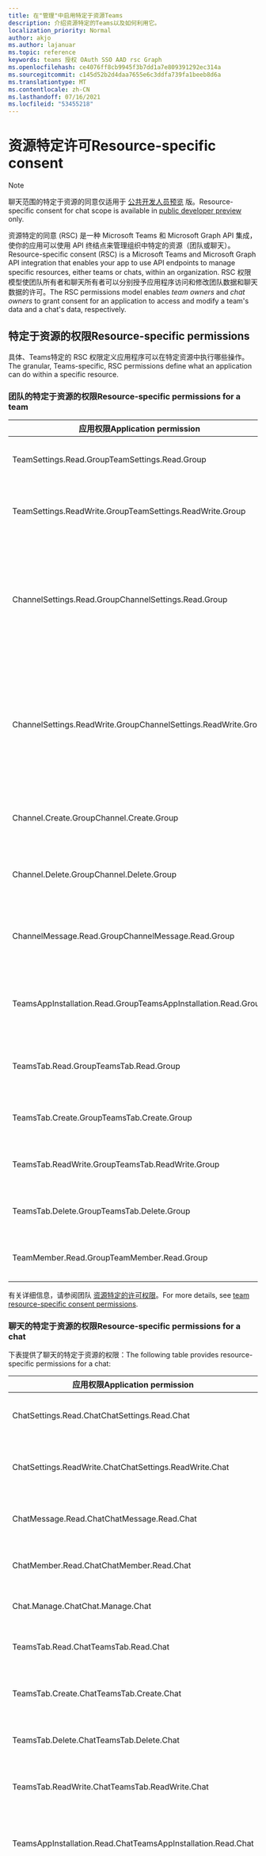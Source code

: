 ```yaml
---
title: 在"管理"中启用特定于资源Teams
description: 介绍资源特定的Teams以及如何利用它。
localization_priority: Normal
author: akjo
ms.author: lajanuar
ms.topic: reference
keywords: teams 授权 OAuth SSO AAD rsc Graph
ms.openlocfilehash: ce4076ff8cb9945f3b7dd1a7e809391292ec314a
ms.sourcegitcommit: c145d52b2d4daa7655e6c3ddfa739fa1beeb8d6a
ms.translationtype: MT
ms.contentlocale: zh-CN
ms.lasthandoff: 07/16/2021
ms.locfileid: "53455218"
---
```

# <a name="resource-specific-consent"></a><span data-ttu-id="7495a-104">资源特定许可</span><span class="sxs-lookup"><span data-stu-id="7495a-104">Resource-specific consent</span></span>

> [!NOTE]
> <span data-ttu-id="7495a-105">聊天范围的特定于资源的同意仅适用于 [公共开发人员预览](../../resources/dev-preview/developer-preview-intro.md) 版。</span><span class="sxs-lookup"><span data-stu-id="7495a-105">Resource-specific consent for chat scope is available in [public developer preview](../../resources/dev-preview/developer-preview-intro.md) only.</span></span>

<span data-ttu-id="7495a-106">资源特定的同意 (RSC) 是一种 Microsoft Teams 和 Microsoft Graph API 集成，使你的应用可以使用 API 终结点来管理组织中特定的资源（团队或聊天）。</span><span class="sxs-lookup"><span data-stu-id="7495a-106">Resource-specific consent (RSC) is a Microsoft Teams and Microsoft Graph API integration that enables your app to use API endpoints to manage specific resources, either teams or chats, within an organization.</span></span> <span data-ttu-id="7495a-107">RSC 权限模型使团队所有者和聊天所有者可以分别授予应用程序访问和修改团队数据和聊天数据的许可。</span><span class="sxs-lookup"><span data-stu-id="7495a-107">The RSC permissions model enables *team owners* and *chat owners* to grant consent for an application to access and modify a team's data and a chat's data, respectively.</span></span>

## <a name="resource-specific-permissions"></a><span data-ttu-id="7495a-108">特定于资源的权限</span><span class="sxs-lookup"><span data-stu-id="7495a-108">Resource-specific permissions</span></span>

<span data-ttu-id="7495a-109">具体、Teams特定的 RSC 权限定义应用程序可以在特定资源中执行哪些操作。</span><span class="sxs-lookup"><span data-stu-id="7495a-109">The granular, Teams-specific, RSC permissions define what an application can do within a specific resource.</span></span>

### <a name="resource-specific-permissions-for-a-team"></a><span data-ttu-id="7495a-110">团队的特定于资源的权限</span><span class="sxs-lookup"><span data-stu-id="7495a-110">Resource-specific permissions for a team</span></span>

|<span data-ttu-id="7495a-111">应用权限</span><span class="sxs-lookup"><span data-stu-id="7495a-111">Application permission</span></span>| <span data-ttu-id="7495a-112">Action</span><span class="sxs-lookup"><span data-stu-id="7495a-112">Action</span></span> |
| ----- | ----- |
|<span data-ttu-id="7495a-113">TeamSettings.Read.Group</span><span class="sxs-lookup"><span data-stu-id="7495a-113">TeamSettings.Read.Group</span></span> | <span data-ttu-id="7495a-114">获取此团队的设置。</span><span class="sxs-lookup"><span data-stu-id="7495a-114">Get this team's settings.</span></span>|
|<span data-ttu-id="7495a-115">TeamSettings.ReadWrite.Group</span><span class="sxs-lookup"><span data-stu-id="7495a-115">TeamSettings.ReadWrite.Group</span></span>|<span data-ttu-id="7495a-116">更新此团队的设置。</span><span class="sxs-lookup"><span data-stu-id="7495a-116">Update this team's settings.</span></span>|
|<span data-ttu-id="7495a-117">ChannelSettings.Read.Group</span><span class="sxs-lookup"><span data-stu-id="7495a-117">ChannelSettings.Read.Group</span></span>|<span data-ttu-id="7495a-118">获取此团队的频道名称、频道说明和频道设置。</span><span class="sxs-lookup"><span data-stu-id="7495a-118">Get this team's channel names, channel descriptions, and channel settings.</span></span>|
|<span data-ttu-id="7495a-119">ChannelSettings.ReadWrite.Group</span><span class="sxs-lookup"><span data-stu-id="7495a-119">ChannelSettings.ReadWrite.Group</span></span>|<span data-ttu-id="7495a-120">更新此团队的频道名称、频道说明和频道设置。</span><span class="sxs-lookup"><span data-stu-id="7495a-120">Update this team's channel names, channel descriptions, and channel settings.</span></span>|
|<span data-ttu-id="7495a-121">Channel.Create.Group</span><span class="sxs-lookup"><span data-stu-id="7495a-121">Channel.Create.Group</span></span>|<span data-ttu-id="7495a-122">在这个团队中创建频道。</span><span class="sxs-lookup"><span data-stu-id="7495a-122">Create channels in this team.</span></span> |
|<span data-ttu-id="7495a-123">Channel.Delete.Group</span><span class="sxs-lookup"><span data-stu-id="7495a-123">Channel.Delete.Group</span></span>|<span data-ttu-id="7495a-124">删除此团队中的频道。</span><span class="sxs-lookup"><span data-stu-id="7495a-124">Delete channels in this team.</span></span> |
|<span data-ttu-id="7495a-125">ChannelMessage.Read.Group</span><span class="sxs-lookup"><span data-stu-id="7495a-125">ChannelMessage.Read.Group</span></span> |<span data-ttu-id="7495a-126">获取此团队的频道消息。</span><span class="sxs-lookup"><span data-stu-id="7495a-126">Get this team's channel messages.</span></span> |
|<span data-ttu-id="7495a-127">TeamsAppInstallation.Read.Group</span><span class="sxs-lookup"><span data-stu-id="7495a-127">TeamsAppInstallation.Read.Group</span></span>|<span data-ttu-id="7495a-128">获取此团队已安装应用的列表。</span><span class="sxs-lookup"><span data-stu-id="7495a-128">Get a list of this team's installed apps.</span></span>|
|<span data-ttu-id="7495a-129">TeamsTab.Read.Group</span><span class="sxs-lookup"><span data-stu-id="7495a-129">TeamsTab.Read.Group</span></span>|<span data-ttu-id="7495a-130">获取此团队的选项卡列表。</span><span class="sxs-lookup"><span data-stu-id="7495a-130">Get a list of this team's tabs.</span></span>|
|<span data-ttu-id="7495a-131">TeamsTab.Create.Group</span><span class="sxs-lookup"><span data-stu-id="7495a-131">TeamsTab.Create.Group</span></span>|<span data-ttu-id="7495a-132">在此团队中创建选项卡。</span><span class="sxs-lookup"><span data-stu-id="7495a-132">Create tabs in this team.</span></span> |
|<span data-ttu-id="7495a-133">TeamsTab.ReadWrite.Group</span><span class="sxs-lookup"><span data-stu-id="7495a-133">TeamsTab.ReadWrite.Group</span></span>|<span data-ttu-id="7495a-134">更新此团队的选项卡。</span><span class="sxs-lookup"><span data-stu-id="7495a-134">Update this team's tabs.</span></span> |
|<span data-ttu-id="7495a-135">TeamsTab.Delete.Group</span><span class="sxs-lookup"><span data-stu-id="7495a-135">TeamsTab.Delete.Group</span></span>|<span data-ttu-id="7495a-136">删除此团队的选项卡。</span><span class="sxs-lookup"><span data-stu-id="7495a-136">Delete this team's tabs.</span></span> |
|<span data-ttu-id="7495a-137">TeamMember.Read.Group</span><span class="sxs-lookup"><span data-stu-id="7495a-137">TeamMember.Read.Group</span></span>|<span data-ttu-id="7495a-138">获取此团队的成员。</span><span class="sxs-lookup"><span data-stu-id="7495a-138">Get this team's members.</span></span> |

<span data-ttu-id="7495a-139">有关详细信息，请参阅团队 [资源特定的许可权限](/graph/permissions-reference#teams-resource-specific-consent-permissions)。</span><span class="sxs-lookup"><span data-stu-id="7495a-139">For more details, see [team resource-specific consent permissions](/graph/permissions-reference#teams-resource-specific-consent-permissions).</span></span>

### <a name="resource-specific-permissions-for-a-chat"></a><span data-ttu-id="7495a-140">聊天的特定于资源的权限</span><span class="sxs-lookup"><span data-stu-id="7495a-140">Resource-specific permissions for a chat</span></span>

<span data-ttu-id="7495a-141">下表提供了聊天的特定于资源的权限：</span><span class="sxs-lookup"><span data-stu-id="7495a-141">The following table provides resource-specific permissions for a chat:</span></span>

|<span data-ttu-id="7495a-142">应用权限</span><span class="sxs-lookup"><span data-stu-id="7495a-142">Application permission</span></span>| <span data-ttu-id="7495a-143">Action</span><span class="sxs-lookup"><span data-stu-id="7495a-143">Action</span></span> |
| ----- | ----- |
| <span data-ttu-id="7495a-144">ChatSettings.Read.Chat</span><span class="sxs-lookup"><span data-stu-id="7495a-144">ChatSettings.Read.Chat</span></span>         | <span data-ttu-id="7495a-145">获取此聊天的设置。</span><span class="sxs-lookup"><span data-stu-id="7495a-145">Get this chat's settings.</span></span>                                    |
| <span data-ttu-id="7495a-146">ChatSettings.ReadWrite.Chat</span><span class="sxs-lookup"><span data-stu-id="7495a-146">ChatSettings.ReadWrite.Chat</span></span>    | <span data-ttu-id="7495a-147">更新此聊天的设置。</span><span class="sxs-lookup"><span data-stu-id="7495a-147">Update this chat's settings.</span></span>                          |
| <span data-ttu-id="7495a-148">ChatMessage.Read.Chat</span><span class="sxs-lookup"><span data-stu-id="7495a-148">ChatMessage.Read.Chat</span></span>          | <span data-ttu-id="7495a-149">获取此聊天的消息。</span><span class="sxs-lookup"><span data-stu-id="7495a-149">Get this chat's messages.</span></span>                                    |
| <span data-ttu-id="7495a-150">ChatMember.Read.Chat</span><span class="sxs-lookup"><span data-stu-id="7495a-150">ChatMember.Read.Chat</span></span>           | <span data-ttu-id="7495a-151">获取此聊天的成员。</span><span class="sxs-lookup"><span data-stu-id="7495a-151">Get this chat's members.</span></span>                                     |
| <span data-ttu-id="7495a-152">Chat.Manage.Chat</span><span class="sxs-lookup"><span data-stu-id="7495a-152">Chat.Manage.Chat</span></span>               | <span data-ttu-id="7495a-153">管理此聊天。</span><span class="sxs-lookup"><span data-stu-id="7495a-153">Manage this chat.</span></span>                                             |
| <span data-ttu-id="7495a-154">TeamsTab.Read.Chat</span><span class="sxs-lookup"><span data-stu-id="7495a-154">TeamsTab.Read.Chat</span></span>             | <span data-ttu-id="7495a-155">获取此聊天的选项卡。</span><span class="sxs-lookup"><span data-stu-id="7495a-155">Get this chat's tabs.</span></span>                                        |
| <span data-ttu-id="7495a-156">TeamsTab.Create.Chat</span><span class="sxs-lookup"><span data-stu-id="7495a-156">TeamsTab.Create.Chat</span></span>           | <span data-ttu-id="7495a-157">在此聊天中创建选项卡。</span><span class="sxs-lookup"><span data-stu-id="7495a-157">Create tabs in this chat.</span></span>                                     |
| <span data-ttu-id="7495a-158">TeamsTab.Delete.Chat</span><span class="sxs-lookup"><span data-stu-id="7495a-158">TeamsTab.Delete.Chat</span></span>           | <span data-ttu-id="7495a-159">删除此聊天的选项卡。</span><span class="sxs-lookup"><span data-stu-id="7495a-159">Delete this chat's tabs.</span></span>                                      |
| <span data-ttu-id="7495a-160">TeamsTab.ReadWrite.Chat</span><span class="sxs-lookup"><span data-stu-id="7495a-160">TeamsTab.ReadWrite.Chat</span></span>        | <span data-ttu-id="7495a-161">管理此聊天的选项卡。</span><span class="sxs-lookup"><span data-stu-id="7495a-161">Manage this chat's tabs.</span></span>                                      |
| <span data-ttu-id="7495a-162">TeamsAppInstallation.Read.Chat</span><span class="sxs-lookup"><span data-stu-id="7495a-162">TeamsAppInstallation.Read.Chat</span></span> | <span data-ttu-id="7495a-163">获取此聊天中安装的应用。</span><span class="sxs-lookup"><span data-stu-id="7495a-163">Get which apps are installed in this chat.</span></span>                   |
| <span data-ttu-id="7495a-164">OnlineMeeting.ReadBasic.Chat</span><span class="sxs-lookup"><span data-stu-id="7495a-164">OnlineMeeting.ReadBasic.Chat</span></span>   | <span data-ttu-id="7495a-165">获取与此聊天关联的会议的基本属性，如名称、日程安排、组织者和加入链接。</span><span class="sxs-lookup"><span data-stu-id="7495a-165">Get basic properties, such as name, schedule, organizer, and join link of a meeting associated with this chat.</span></span> |

<span data-ttu-id="7495a-166">有关详细信息，请参阅 [聊天资源特定的许可权限](/graph/permissions-reference#chat-resource-specific-consent-permissions)。</span><span class="sxs-lookup"><span data-stu-id="7495a-166">For more details, see [chat resource-specific consent permissions](/graph/permissions-reference#chat-resource-specific-consent-permissions).</span></span>

> [!NOTE]
> <span data-ttu-id="7495a-167">特定于资源的权限仅适用于安装在 Teams 客户端上的 Teams 应用，并且当前不是 Azure Active Directory (AAD) 的一部分。</span><span class="sxs-lookup"><span data-stu-id="7495a-167">Resource-specific permissions are only available to Teams apps installed on the Teams client and are currently not part of the Azure Active Directory (AAD) portal.</span></span>

## <a name="enable-rsc-in-your-application"></a><span data-ttu-id="7495a-168">在应用程序中启用 RSC</span><span class="sxs-lookup"><span data-stu-id="7495a-168">Enable RSC in your application</span></span>

1. <span data-ttu-id="7495a-169">[在 AAD 门户中配置同意设置](#configure-consent-settings-in-the-aad-portal)。</span><span class="sxs-lookup"><span data-stu-id="7495a-169">[Configure consent settings in the AAD portal](#configure-consent-settings-in-the-aad-portal).</span></span>
    1. <span data-ttu-id="7495a-170">[为团队中的 RSC 配置组所有者同意设置](#configure-group-owner-consent-settings-for-rsc-in-a-team)。</span><span class="sxs-lookup"><span data-stu-id="7495a-170">[Configure group owner consent settings for RSC in a team](#configure-group-owner-consent-settings-for-rsc-in-a-team).</span></span>
    1. <span data-ttu-id="7495a-171">[在聊天中为 RSC 配置用户同意设置](#configure-user-consent-settings-for-rsc-in-a-chat)。</span><span class="sxs-lookup"><span data-stu-id="7495a-171">[Configure user consent settings for RSC in a chat](#configure-user-consent-settings-for-rsc-in-a-chat).</span></span>
1. <span data-ttu-id="7495a-172">[使用 AAD Microsoft 标识平台注册你的应用](#register-your-app-with-microsoft-identity-platform-using-the-aad-portal)。</span><span class="sxs-lookup"><span data-stu-id="7495a-172">[Register your app with Microsoft identity platform using the AAD portal](#register-your-app-with-microsoft-identity-platform-using-the-aad-portal).</span></span>
1. <span data-ttu-id="7495a-173">[在 AAD 门户中查看应用程序权限](#review-your-application-permissions-in-the-aad-portal)。</span><span class="sxs-lookup"><span data-stu-id="7495a-173">[Review your application permissions in the AAD portal](#review-your-application-permissions-in-the-aad-portal).</span></span>
1. <span data-ttu-id="7495a-174">[从标识平台 获取访问令牌](#obtain-an-access-token-from-the-microsoft-identity-platform)。</span><span class="sxs-lookup"><span data-stu-id="7495a-174">[Obtain an access token from the identity platform](#obtain-an-access-token-from-the-microsoft-identity-platform).</span></span>
1. <span data-ttu-id="7495a-175">[更新应用Teams清单](#update-your-teams-app-manifest)。</span><span class="sxs-lookup"><span data-stu-id="7495a-175">[Update your Teams app manifest](#update-your-teams-app-manifest).</span></span>
1. <span data-ttu-id="7495a-176">[直接在 Teams 中安装应用](#sideload-your-app-in-teams)。</span><span class="sxs-lookup"><span data-stu-id="7495a-176">[Install your app directly in Teams](#sideload-your-app-in-teams).</span></span>
1. <span data-ttu-id="7495a-177">[检查应用是否添加了 RSC 权限](#check-your-app-for-added-rsc-permissions)。</span><span class="sxs-lookup"><span data-stu-id="7495a-177">[Check your app for added RSC permissions](#check-your-app-for-added-rsc-permissions).</span></span>
    1. <span data-ttu-id="7495a-178">[检查你的应用在团队中是否添加了 RSC 权限](#check-your-app-for-added-rsc-permissions-in-a-team)。</span><span class="sxs-lookup"><span data-stu-id="7495a-178">[Check your app for added RSC permissions in a team](#check-your-app-for-added-rsc-permissions-in-a-team).</span></span>
    1. <span data-ttu-id="7495a-179">[检查你的应用在聊天中是否添加了 RSC 权限](#check-your-app-for-added-rsc-permissions-in-a-chat)。</span><span class="sxs-lookup"><span data-stu-id="7495a-179">[Check your app for added RSC permissions in a chat](#check-your-app-for-added-rsc-permissions-in-a-chat).</span></span>

## <a name="configure-consent-settings-in-the-aad-portal"></a><span data-ttu-id="7495a-180">在 AAD 门户中配置许可设置</span><span class="sxs-lookup"><span data-stu-id="7495a-180">Configure consent settings in the AAD portal</span></span>

### <a name="configure-group-owner-consent-settings-for-rsc-in-a-team"></a><span data-ttu-id="7495a-181">为团队中的 RSC 配置组所有者同意设置</span><span class="sxs-lookup"><span data-stu-id="7495a-181">Configure group owner consent settings for RSC in a team</span></span>

<span data-ttu-id="7495a-182">可以直接在 Azure 门户 [中启用](/azure/active-directory/manage-apps/configure-user-consent-groups?tabs=azure-portal) 或禁用组所有者同意：</span><span class="sxs-lookup"><span data-stu-id="7495a-182">You can enable or disable [group owner consent](/azure/active-directory/manage-apps/configure-user-consent-groups?tabs=azure-portal) directly within the Azure portal:</span></span>

1. <span data-ttu-id="7495a-183">以全局管理员或公司管理员登录 [Azure](https://portal.azure.com) [门户](/azure/active-directory/roles/permissions-reference#global-administrator&preserve-view=true)。</span><span class="sxs-lookup"><span data-stu-id="7495a-183">Sign in to the [Azure portal](https://portal.azure.com) as a [Global Administrator or Company Administrator](/azure/active-directory/roles/permissions-reference#global-administrator&preserve-view=true).</span></span>
1. <span data-ttu-id="7495a-184">选择 **Azure Active Directory Enterprise**  >    >  **同意和权限**  >  [**用户同意设置"。**](https://portal.azure.com/#blade/Microsoft_AAD_IAM/ConsentPoliciesMenuBlade/UserSettings)</span><span class="sxs-lookup"><span data-stu-id="7495a-184">Select **Azure Active Directory** > **Enterprise applications** > **Consent and permissions** > [**User consent settings**](https://portal.azure.com/#blade/Microsoft_AAD_IAM/ConsentPoliciesMenuBlade/UserSettings).</span></span>
1. <span data-ttu-id="7495a-185">使用标记为组所有者同意的控件启用、禁用或限制用户 **同意访问数据的应用**。</span><span class="sxs-lookup"><span data-stu-id="7495a-185">Enable, disable, or limit user consent with the control labeled **Group owner consent for apps accessing data**.</span></span> <span data-ttu-id="7495a-186">默认值为 **允许所有组所有者获得组所有者同意**。</span><span class="sxs-lookup"><span data-stu-id="7495a-186">The default is **Allow group owner consent for all group owners**.</span></span> <span data-ttu-id="7495a-187">对于使用 RSC 安装应用的团队所有者，必须为该用户启用组所有者同意。</span><span class="sxs-lookup"><span data-stu-id="7495a-187">For a team owner to install an app using RSC, group owner consent must be enabled for that user.</span></span>

    ![Azure RSC 团队配置](../../assets/images/azure-rsc-team-configuration.png)

<span data-ttu-id="7495a-189">此外，您可以使用 PowerShell 启用或禁用组所有者同意，按照使用 PowerShell 配置组所有者同意中概述 [的步骤操作](/azure/active-directory/manage-apps/configure-user-consent-groups?tabs=azure-powershell)。</span><span class="sxs-lookup"><span data-stu-id="7495a-189">In addition, you can enable or disable group owner consent using PowerShell, follow the steps outlined in [configure group owner consent using PowerShell](/azure/active-directory/manage-apps/configure-user-consent-groups?tabs=azure-powershell).</span></span>

### <a name="configure-user-consent-settings-for-rsc-in-a-chat"></a><span data-ttu-id="7495a-190">在聊天中为 RSC 配置用户同意设置</span><span class="sxs-lookup"><span data-stu-id="7495a-190">Configure user consent settings for RSC in a chat</span></span>

<span data-ttu-id="7495a-191">可以直接在 Azure 门户 [中启用](/azure/active-directory/manage-apps/configure-user-consent?tabs=azure-portal) 或禁用用户同意：</span><span class="sxs-lookup"><span data-stu-id="7495a-191">You can enable or disable [user consent](/azure/active-directory/manage-apps/configure-user-consent?tabs=azure-portal) directly within the Azure portal:</span></span>

1. <span data-ttu-id="7495a-192">以全局管理员或公司管理员登录 [Azure](https://portal.azure.com) [门户](/azure/active-directory/roles/permissions-reference#global-administrator&preserve-view=true)。</span><span class="sxs-lookup"><span data-stu-id="7495a-192">Sign in to the [Azure portal](https://portal.azure.com) as a [Global Administrator or Company Administrator](/azure/active-directory/roles/permissions-reference#global-administrator&preserve-view=true).</span></span>
1. <span data-ttu-id="7495a-193">选择 **Azure Active Directory Enterprise**  >    >  **同意和权限**  >  [**用户同意设置"。**](https://portal.azure.com/#blade/Microsoft_AAD_IAM/ConsentPoliciesMenuBlade/UserSettings)</span><span class="sxs-lookup"><span data-stu-id="7495a-193">Select **Azure Active Directory** > **Enterprise applications** > **Consent and permissions** > [**User consent settings**](https://portal.azure.com/#blade/Microsoft_AAD_IAM/ConsentPoliciesMenuBlade/UserSettings).</span></span>
1. <span data-ttu-id="7495a-194">使用标记为"应用程序的用户同意"的控件启用 **、禁用或限制用户同意**。</span><span class="sxs-lookup"><span data-stu-id="7495a-194">Enable, disable, or limit user consent with the control labeled **User consent for applications**.</span></span> <span data-ttu-id="7495a-195">默认值为 **"允许用户同意应用"。**</span><span class="sxs-lookup"><span data-stu-id="7495a-195">The default is **Allow user consent for apps**.</span></span> <span data-ttu-id="7495a-196">若要聊天成员使用 RSC 安装应用，必须为该用户启用用户同意。</span><span class="sxs-lookup"><span data-stu-id="7495a-196">For a chat member to install an app using RSC, user consent must be enabled for that user.</span></span>

    ![Azure RSC 聊天配置](../../assets/images/azure-rsc-chat-configuration.png)

<span data-ttu-id="7495a-198">此外，您可以使用 PowerShell 启用或禁用用户同意，按照使用 PowerShell 配置用户同意中 [概述的步骤操作](/azure/active-directory/manage-apps/configure-user-consent?tabs=azure-powershell)。</span><span class="sxs-lookup"><span data-stu-id="7495a-198">In addition, you can enable or disable user consent using PowerShell, follow the steps outlined in [configure user consent using PowerShell](/azure/active-directory/manage-apps/configure-user-consent?tabs=azure-powershell).</span></span>

## <a name="register-your-app-with-microsoft-identity-platform-using-the-aad-portal"></a><span data-ttu-id="7495a-199">使用 AAD Microsoft 标识平台注册应用</span><span class="sxs-lookup"><span data-stu-id="7495a-199">Register your app with Microsoft identity platform using the AAD portal</span></span>

<span data-ttu-id="7495a-200">AAD 门户提供了一个中央平台，用于注册和配置应用。</span><span class="sxs-lookup"><span data-stu-id="7495a-200">The AAD portal provides a central platform for you to register and configure your apps.</span></span> <span data-ttu-id="7495a-201">你的应用必须在 AAD 门户中注册才能与标识平台集成，并调用 Microsoft Graph API。</span><span class="sxs-lookup"><span data-stu-id="7495a-201">Your app must be registered in the AAD portal to integrate with the identity platform and call Microsoft Graph APIs.</span></span> <span data-ttu-id="7495a-202">有关详细信息，请参阅 [向标识平台注册应用程序](/graph/auth-register-app-v2)。</span><span class="sxs-lookup"><span data-stu-id="7495a-202">For more information, see [register an application with the identity platform](/graph/auth-register-app-v2).</span></span>

> [!WARNING]
> <span data-ttu-id="7495a-203">AAD 应用 ID 不能跨多个应用Teams共享。</span><span class="sxs-lookup"><span data-stu-id="7495a-203">An AAD app ID must not be shared across multiple Teams apps.</span></span> <span data-ttu-id="7495a-204">在一个应用和一个 AAD 应用Teams一对一映射。</span><span class="sxs-lookup"><span data-stu-id="7495a-204">There must be a 1:1 mapping between a Teams app and an AAD app.</span></span> <span data-ttu-id="7495a-205">尝试安装多个与Teams AAD 应用 ID 关联的应用将导致安装或运行时失败。</span><span class="sxs-lookup"><span data-stu-id="7495a-205">Attempts to install multiple Teams apps which are associated with the same AAD app ID will cause installation or runtime failures.</span></span>

## <a name="review-your-application-permissions-in-the-aad-portal"></a><span data-ttu-id="7495a-206">在 AAD 门户中查看应用程序权限</span><span class="sxs-lookup"><span data-stu-id="7495a-206">Review your application permissions in the AAD portal</span></span>

1. <span data-ttu-id="7495a-207">转到"**主页**  >  **应用注册"** 页并选择 RSC 应用。</span><span class="sxs-lookup"><span data-stu-id="7495a-207">Go to the **Home** > **App registrations** page and select your RSC app.</span></span>
1. <span data-ttu-id="7495a-208">从 **左窗格中选择"API** 权限"，然后浏览应用的 **"已配置权限"** 列表。</span><span class="sxs-lookup"><span data-stu-id="7495a-208">Choose **API permissions** from the left pane and go through the list of **Configured permissions** for your app.</span></span> <span data-ttu-id="7495a-209">如果你的应用仅进行 RSC Graph API 调用，请删除该页面上的所有权限。</span><span class="sxs-lookup"><span data-stu-id="7495a-209">If your app only makes RSC Graph API calls, delete all the permissions on that page.</span></span> <span data-ttu-id="7495a-210">如果你的应用还进行非 RSC 调用，请保留所需的权限。</span><span class="sxs-lookup"><span data-stu-id="7495a-210">If your app also makes non-RSC calls, keep those permissions as required.</span></span>

> [!IMPORTANT]
> <span data-ttu-id="7495a-211">AAD 门户不能用于请求 RSC 权限。</span><span class="sxs-lookup"><span data-stu-id="7495a-211">The AAD portal cannot be used to request RSC permissions.</span></span> <span data-ttu-id="7495a-212">RSC 权限当前专用于 Teams 客户端中安装的 Teams 应用程序，这些权限在 Teams 应用程序清单 (JSON) 文件中声明。</span><span class="sxs-lookup"><span data-stu-id="7495a-212">RSC permissions are currently exclusive to Teams applications installed in the Teams client and are declared in the Teams app manifest (JSON) file.</span></span>

## <a name="obtain-an-access-token-from-the-microsoft-identity-platform"></a><span data-ttu-id="7495a-213">从应用程序获取访问Microsoft 标识平台</span><span class="sxs-lookup"><span data-stu-id="7495a-213">Obtain an access token from the Microsoft identity platform</span></span>

<span data-ttu-id="7495a-214">若要Graph API 调用，必须从标识平台获取应用的访问令牌。</span><span class="sxs-lookup"><span data-stu-id="7495a-214">To make Graph API calls, you must obtain an access token for your app from the identity platform.</span></span> <span data-ttu-id="7495a-215">应用必须先在 AAD 门户中注册，然后才能从标识平台获取令牌。</span><span class="sxs-lookup"><span data-stu-id="7495a-215">Before your app can get a token from the identity platform, it must be registered in the AAD portal.</span></span> <span data-ttu-id="7495a-216">访问令牌包含你的应用的相关信息，还有它就可通过 Microsoft Graph 访问的资源和 API 所具备的权限。</span><span class="sxs-lookup"><span data-stu-id="7495a-216">The access token contains information about your app and the permissions it has for the resources and APIs available through Microsoft Graph.</span></span>

<span data-ttu-id="7495a-217">您必须具有来自 AAD 注册过程的以下值，以从标识平台检索访问令牌：</span><span class="sxs-lookup"><span data-stu-id="7495a-217">You must have the following values from the AAD registration process to retrieve an access token from the identity platform:</span></span>

- <span data-ttu-id="7495a-218">应用注册门户分配的应用程序 **ID。**</span><span class="sxs-lookup"><span data-stu-id="7495a-218">The **Application ID** assigned by the app registration portal.</span></span> <span data-ttu-id="7495a-219">如果你的应用支持单一登录 (SSO) 你必须对应用和 SSO 使用相同的应用程序 ID。</span><span class="sxs-lookup"><span data-stu-id="7495a-219">If your app supports single sign-on (SSO) you must use the same Application ID for your app and SSO.</span></span>
- <span data-ttu-id="7495a-220">客户端 **密码/密码** 或公钥或私钥对，即 **证书**。</span><span class="sxs-lookup"><span data-stu-id="7495a-220">The **Client secret/password** or a public or private key pair that is **Certificate**.</span></span> <span data-ttu-id="7495a-221">这不是本机应用的必需项。</span><span class="sxs-lookup"><span data-stu-id="7495a-221">This is not required for native apps.</span></span>
- <span data-ttu-id="7495a-222">应用接收来自 AAD 的响应的重定向 **URI** 或回复 URL。</span><span class="sxs-lookup"><span data-stu-id="7495a-222">A **Redirect URI** or reply URL for your app to receive responses from AAD.</span></span>

<span data-ttu-id="7495a-223">有关详细信息，请参阅 [代表用户获取访问权限和](/graph/auth-v2-user?view=graph-rest-1.0#3-get-a-token&preserve-view=true) 在没有 [用户的情况下获取访问权限](/graph/auth-v2-service)。</span><span class="sxs-lookup"><span data-stu-id="7495a-223">For more information, see [get access on behalf of a user](/graph/auth-v2-user?view=graph-rest-1.0#3-get-a-token&preserve-view=true) and [get access without a user](/graph/auth-v2-service).</span></span>

## <a name="update-your-teams-app-manifest"></a><span data-ttu-id="7495a-224">更新Teams应用程序清单</span><span class="sxs-lookup"><span data-stu-id="7495a-224">Update your Teams app manifest</span></span>

<span data-ttu-id="7495a-225">RSC 权限在应用清单 JSON 文件中声明。</span><span class="sxs-lookup"><span data-stu-id="7495a-225">The RSC permissions are declared in your app manifest JSON file.</span></span> <span data-ttu-id="7495a-226">将 [webApplicationInfo](../../resources/schema/manifest-schema.md#webapplicationinfo) 密钥添加到具有以下值的应用清单：</span><span class="sxs-lookup"><span data-stu-id="7495a-226">Add a [webApplicationInfo](../../resources/schema/manifest-schema.md#webapplicationinfo) key to your app manifest with the following values:</span></span>

|<span data-ttu-id="7495a-227">姓名</span><span class="sxs-lookup"><span data-stu-id="7495a-227">Name</span></span>| <span data-ttu-id="7495a-228">类型</span><span class="sxs-lookup"><span data-stu-id="7495a-228">Type</span></span> | <span data-ttu-id="7495a-229">说明</span><span class="sxs-lookup"><span data-stu-id="7495a-229">Description</span></span>|
|---|---|---|
|`id` |<span data-ttu-id="7495a-230">String</span><span class="sxs-lookup"><span data-stu-id="7495a-230">String</span></span> |<span data-ttu-id="7495a-231">AAD 应用 ID。</span><span class="sxs-lookup"><span data-stu-id="7495a-231">Your AAD app ID.</span></span> <span data-ttu-id="7495a-232">有关详细信息，请参阅在 [AAD 门户中注册应用](resource-specific-consent.md#register-your-app-with-microsoft-identity-platform-using-the-aad-portal)。</span><span class="sxs-lookup"><span data-stu-id="7495a-232">For more information, see [register your app in the AAD portal](resource-specific-consent.md#register-your-app-with-microsoft-identity-platform-using-the-aad-portal).</span></span>|
|`resource`|<span data-ttu-id="7495a-233">String</span><span class="sxs-lookup"><span data-stu-id="7495a-233">String</span></span>| <span data-ttu-id="7495a-234">此字段在 RSC 中没有任何操作，但必须添加该字段，并且必须具有值以避免错误响应;任何字符串将执行。</span><span class="sxs-lookup"><span data-stu-id="7495a-234">This field has no operation in RSC, but must be added and have a value to avoid an error response; any string will do.</span></span>|
|`applicationPermissions`|<span data-ttu-id="7495a-235">字符串数组</span><span class="sxs-lookup"><span data-stu-id="7495a-235">Array of strings</span></span>|<span data-ttu-id="7495a-236">应用的 RSC 权限。</span><span class="sxs-lookup"><span data-stu-id="7495a-236">RSC permissions for  your app.</span></span> <span data-ttu-id="7495a-237">有关详细信息，请参阅特定于 [资源的权限](resource-specific-consent.md#resource-specific-permissions)。</span><span class="sxs-lookup"><span data-stu-id="7495a-237">For more information, see [resource-specific permissions](resource-specific-consent.md#resource-specific-permissions).</span></span>|

>
> [!IMPORTANT]
> <span data-ttu-id="7495a-238">非 RSC 权限存储在 Azure 门户中。</span><span class="sxs-lookup"><span data-stu-id="7495a-238">Non-RSC permissions are stored in the Azure portal.</span></span> <span data-ttu-id="7495a-239">不要将它们添加到应用清单。</span><span class="sxs-lookup"><span data-stu-id="7495a-239">Do not add them to the app manifest.</span></span>
>

### <a name="example-for-rsc-in-a-team"></a><span data-ttu-id="7495a-240">团队中的 RSC 示例</span><span class="sxs-lookup"><span data-stu-id="7495a-240">Example for RSC in a team</span></span>

```json
"webApplicationInfo": {
    "id": "XXxxXXXXX-XxXX-xXXX-XXxx-XXXXXXXxxxXX",
    "resource": "https://RscBasedStoreApp",
    "applicationPermissions": [
      "TeamSettings.Read.Group",
      "ChannelMessage.Read.Group",
      "TeamSettings.ReadWrite.Group",
      "ChannelSettings.ReadWrite.Group",
      "Channel.Create.Group",
      "Channel.Delete.Group",
      "TeamsApp.Read.Group",
      "TeamsTab.Read.Group",
      "TeamsTab.Create.Group",
      "TeamsTab.ReadWrite.Group",
      "TeamsTab.Delete.Group",
      "Member.Read.Group",
      "Owner.Read.Group"
    ]
  }
```

### <a name="example-for-rsc-in-a-chat"></a><span data-ttu-id="7495a-241">聊天中的 RSC 示例</span><span class="sxs-lookup"><span data-stu-id="7495a-241">Example for RSC in a chat</span></span>

```json
"webApplicationInfo": {
    "id": "XXxxXXXXX-XxXX-xXXX-XXxx-XXXXXXXxxxXX",
    "resource": "https://RscBasedStoreApp",
    "applicationPermissions": [
      "ChatSettings.Read.Chat",
      "ChatSettings.ReadWrite.Chat",
      "ChatMessage.Read.Chat",
      "ChatMember.Read.Chat",
      "Chat.Manage.Chat",
      "TeamsTab.Read.Chat",
      "TeamsTab.Create.Chat",
      "TeamsTab.Delete.Chat",
      "TeamsTab.ReadWrite.Chat",
      "TeamsAppInstallation.Read.Chat",
      "OnlineMeeting.ReadBasic.Chat"
    ]
  }
```

> [!NOTE]
> <span data-ttu-id="7495a-242">如果应用旨在支持在团队和聊天范围内安装，可以在 下的同一清单中指定团队和聊天权限 `applicationPermissions` 。</span><span class="sxs-lookup"><span data-stu-id="7495a-242">If the app is meant to support installation in both team and chat scopes, then both team and chat permissions can be specified in the same manifest under `applicationPermissions`.</span></span>

## <a name="sideload-your-app-in-teams"></a><span data-ttu-id="7495a-243">在应用程序中旁加载Teams</span><span class="sxs-lookup"><span data-stu-id="7495a-243">Sideload your app in Teams</span></span>

<span data-ttu-id="7495a-244">如果你的Teams管理员允许自定义应用上传，你可以将应用直接旁加载[](~/concepts/deploy-and-publish/apps-upload.md)到特定团队或聊天。</span><span class="sxs-lookup"><span data-stu-id="7495a-244">If your Teams admin allows custom app uploads, you can [sideload your app](~/concepts/deploy-and-publish/apps-upload.md) directly to a specific team or chat.</span></span>

## <a name="check-your-app-for-added-rsc-permissions"></a><span data-ttu-id="7495a-245">检查应用是否添加了 RSC 权限</span><span class="sxs-lookup"><span data-stu-id="7495a-245">Check your app for added RSC permissions</span></span>

> [!IMPORTANT]
> <span data-ttu-id="7495a-246">RSC 权限不归为用户。</span><span class="sxs-lookup"><span data-stu-id="7495a-246">The RSC permissions are not attributed to a user.</span></span> <span data-ttu-id="7495a-247">调用使用应用程序权限而不是用户委派权限进行。</span><span class="sxs-lookup"><span data-stu-id="7495a-247">Calls are made with app permissions, not user delegated permissions.</span></span> <span data-ttu-id="7495a-248">可以允许应用执行用户无法执行的操作，例如删除选项卡。必须先查看团队所有者或聊天所有者的意图，然后才能进行 RSC API 调用。</span><span class="sxs-lookup"><span data-stu-id="7495a-248">The app can be allowed to perform actions that the user cannot, such as deleting a tab. You must review the team owner's or chat owner's intent for your use before making RSC API calls.</span></span> <span data-ttu-id="7495a-249">有关详细信息，请参阅 Microsoft Teams [API 概述](/graph/teams-concept-overview)。</span><span class="sxs-lookup"><span data-stu-id="7495a-249">For more information, see [Microsoft Teams API overview](/graph/teams-concept-overview).</span></span>

<span data-ttu-id="7495a-250">将应用安装到资源后，可以使用 Graph[资源管理器](https://developer.microsoft.com/graph/graph-explorer)查看已授予资源中应用程序的权限。</span><span class="sxs-lookup"><span data-stu-id="7495a-250">After the app has been installed to a resource, you can use [Graph Explorer](https://developer.microsoft.com/graph/graph-explorer) to view the permissions that have been granted to the app in the resource.</span></span>

### <a name="check-your-app-for-added-rsc-permissions-in-a-team"></a><span data-ttu-id="7495a-251">检查你的应用在团队中是否添加了 RSC 权限</span><span class="sxs-lookup"><span data-stu-id="7495a-251">Check your app for added RSC permissions in a team</span></span>

1. <span data-ttu-id="7495a-252">从组获取 **团队的 groupId** Teams。</span><span class="sxs-lookup"><span data-stu-id="7495a-252">Get the team's **groupId** from Teams.</span></span>
1. <span data-ttu-id="7495a-253">In Teams， select **Teams** from the leftmost pane.</span><span class="sxs-lookup"><span data-stu-id="7495a-253">In Teams, select **Teams** from the leftmost pane.</span></span>
1. <span data-ttu-id="7495a-254">选择要安装应用的团队。</span><span class="sxs-lookup"><span data-stu-id="7495a-254">Select the team where the app is to be installed.</span></span>
1. <span data-ttu-id="7495a-255">选择该团队 &#x25CF;&#x25CF;&#x25CF; 省略号。</span><span class="sxs-lookup"><span data-stu-id="7495a-255">Select the ellipses &#x25CF;&#x25CF;&#x25CF; for that team.</span></span>
1. <span data-ttu-id="7495a-256">从 **团队下拉菜单中选择** 获取团队链接。</span><span class="sxs-lookup"><span data-stu-id="7495a-256">Select **Get link to team** from the team drop-down menu.</span></span>
1. <span data-ttu-id="7495a-257">复制并保存"获取团队链接"弹出对话框中的 **groupId** 值。</span><span class="sxs-lookup"><span data-stu-id="7495a-257">Copy and save the **groupId** value from the **Get a link to the team** pop-up dialog box.</span></span>
1. <span data-ttu-id="7495a-258">登录到 Graph **资源管理器**。</span><span class="sxs-lookup"><span data-stu-id="7495a-258">Sign in to **Graph Explorer**.</span></span>
1. <span data-ttu-id="7495a-259">对此终结点 **进行 GET** 调用 `https://graph.microsoft.com/beta/teams/{teamGroupId}/permissionGrants` ：。</span><span class="sxs-lookup"><span data-stu-id="7495a-259">Make a **GET** call to this endpoint: `https://graph.microsoft.com/beta/teams/{teamGroupId}/permissionGrants`.</span></span> <span data-ttu-id="7495a-260">响应 `clientAppId` 中的字段将映射到应用程序清单 `webApplicationInfo.id` Teams中指定的。</span><span class="sxs-lookup"><span data-stu-id="7495a-260">The `clientAppId` field in the response will map to the `webApplicationInfo.id` specified in the Teams app manifest.</span></span>

    ![Graph对团队 RSC 权限的 GET 调用的浏览器响应](../../assets/images/team-graph-permissions.png)

<span data-ttu-id="7495a-262">若要详细了解如何获取特定团队中安装的应用的详细信息，请参阅获取指定团队中安装的应用 [的名称和其他详细信息](/graph/api/team-list-installedapps#example-2-get-the-names-and-other-details-of-installed-apps)。</span><span class="sxs-lookup"><span data-stu-id="7495a-262">For more information on how to get details of the apps installed in a specific team, see [get the names and other details of apps installed in the specified team](/graph/api/team-list-installedapps#example-2-get-the-names-and-other-details-of-installed-apps).</span></span>

### <a name="check-your-app-for-added-rsc-permissions-in-a-chat"></a><span data-ttu-id="7495a-263">检查你的应用在聊天中是否添加了 RSC 权限</span><span class="sxs-lookup"><span data-stu-id="7495a-263">Check your app for added RSC permissions in a chat</span></span>

1. <span data-ttu-id="7495a-264">从 Web 客户端获取Teams *ID。*</span><span class="sxs-lookup"><span data-stu-id="7495a-264">Get the chat thread ID from the Teams *web* client.</span></span>
1. <span data-ttu-id="7495a-265">在 Teams 客户端中 **，从最** 左侧的窗格中选择"聊天"。</span><span class="sxs-lookup"><span data-stu-id="7495a-265">In the Teams web client, select **Chat** from the leftmost pane.</span></span>
1. <span data-ttu-id="7495a-266">从下拉菜单中选择应用安装位置的聊天。</span><span class="sxs-lookup"><span data-stu-id="7495a-266">Select the chat where the app is installed from the drop-down menu.</span></span>
1. <span data-ttu-id="7495a-267">复制 Web URL，然后从字符串中保存聊天线程 ID。</span><span class="sxs-lookup"><span data-stu-id="7495a-267">Copy the web URL and save the chat thread ID from the string.</span></span>

    ![来自 Web URL 的聊天线程 ID](../../assets/images/chat-thread-id.png)

1. <span data-ttu-id="7495a-269">登录到 Graph **资源管理器**。</span><span class="sxs-lookup"><span data-stu-id="7495a-269">Sign in to **Graph Explorer**.</span></span>
1. <span data-ttu-id="7495a-270">对以下 **终结点** 进行 GET 调用 `https://graph.microsoft.com/beta/chats/{chatId}/permissionGrants` ：。</span><span class="sxs-lookup"><span data-stu-id="7495a-270">Make a **GET** call to the following endpoint: `https://graph.microsoft.com/beta/chats/{chatId}/permissionGrants`.</span></span> <span data-ttu-id="7495a-271">响应 `clientAppId` 中的字段将映射到应用程序清单 `webApplicationInfo.id` Teams中指定的。</span><span class="sxs-lookup"><span data-stu-id="7495a-271">The `clientAppId` field in the response will map to the `webApplicationInfo.id` specified in the Teams app manifest.</span></span>

    ![Graph对聊天 RSC 权限的 GET 调用的浏览器响应](../../assets/images/chat-graph-permissions.png)

<span data-ttu-id="7495a-273">若要详细了解如何获取特定聊天中安装的应用的详细信息，请参阅获取指定聊天中安装的应用 [的名称和其他详细信息](/graph/api/chat-list-installedapps#example-2-get-the-names-and-other-details-of-apps-installed-in-the-specified-chat)。</span><span class="sxs-lookup"><span data-stu-id="7495a-273">For more information on how to get details of apps installed in a specific chat, see [get the names and other details of apps installed in the specified chat](/graph/api/chat-list-installedapps#example-2-get-the-names-and-other-details-of-apps-installed-in-the-specified-chat).</span></span>

## <a name="code-sample"></a><span data-ttu-id="7495a-274">代码示例</span><span class="sxs-lookup"><span data-stu-id="7495a-274">Code sample</span></span>

| <span data-ttu-id="7495a-275">**示例名称**</span><span class="sxs-lookup"><span data-stu-id="7495a-275">**Sample name**</span></span> | <span data-ttu-id="7495a-276">**说明**</span><span class="sxs-lookup"><span data-stu-id="7495a-276">**Description**</span></span> | <span data-ttu-id="7495a-277">**.NET**</span><span class="sxs-lookup"><span data-stu-id="7495a-277">**.NET**</span></span> |<span data-ttu-id="7495a-278">**Node.js**</span><span class="sxs-lookup"><span data-stu-id="7495a-278">**Node.js**</span></span> |
|-----------------|-----------------|----------------|----------------|
| <span data-ttu-id="7495a-279">Resource-Specific RSC (同意) </span><span class="sxs-lookup"><span data-stu-id="7495a-279">Resource-Specific Consent (RSC)</span></span> | <span data-ttu-id="7495a-280">使用 RSC 调用Graph API。</span><span class="sxs-lookup"><span data-stu-id="7495a-280">Use RSC to call Graph APIs.</span></span> | [<span data-ttu-id="7495a-281">View</span><span class="sxs-lookup"><span data-stu-id="7495a-281">View</span></span>](https://github.com/OfficeDev/Microsoft-Teams-Samples/tree/main/samples/graph-rsc/csharp)|[<span data-ttu-id="7495a-282">View</span><span class="sxs-lookup"><span data-stu-id="7495a-282">View</span></span>](https://github.com/OfficeDev/Microsoft-Teams-Samples/tree/main/samples/graph-rsc/nodeJs)|

## <a name="see-also"></a><span data-ttu-id="7495a-283">另请参阅</span><span class="sxs-lookup"><span data-stu-id="7495a-283">See also</span></span>
 
* [<span data-ttu-id="7495a-284">在应用程序内测试特定于资源的许可Teams</span><span class="sxs-lookup"><span data-stu-id="7495a-284">Test resource-specific consent permissions in Teams</span></span>](test-resource-specific-consent.md)
* [<span data-ttu-id="7495a-285">管理员许可中Microsoft Teams特定资源的同意</span><span class="sxs-lookup"><span data-stu-id="7495a-285">Resource-specific consent in Microsoft Teams for admins</span></span>](/MicrosoftTeams/resource-specific-consent)
